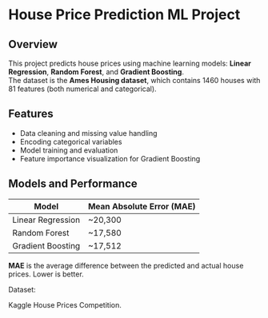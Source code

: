 # House Price Prediction ML Project

## Overview
This project predicts house prices using machine learning models: **Linear Regression**, **Random Forest**, and **Gradient Boosting**.  
The dataset is the **Ames Housing dataset**, which contains 1460 houses with 81 features (both numerical and categorical).

## Features
- Data cleaning and missing value handling
- Encoding categorical variables
- Model training and evaluation
- Feature importance visualization for Gradient Boosting

## Models and Performance
| Model                 | Mean Absolute Error (MAE) |
|----------------------|---------------------------|
| Linear Regression     | ~20,300                   |
| Random Forest         | ~17,580                   |
| Gradient Boosting     | ~17,512                   |

**MAE** is the average difference between the predicted and actual house prices. Lower is better.  


Dataset:

Kaggle House Prices Competition.








